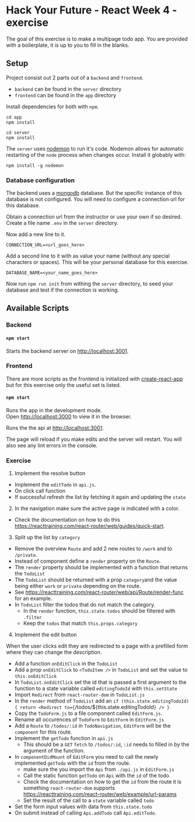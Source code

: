 # Hack Your Future - React Week 4 - exercise

The goal of this exercise is to make a multipage todo app.
You are provided with a boilerplate, it is up to you to fill in the blanks.

## Setup

Project consist out 2 parts out of a `backend` and `frontend`.
-  `backend` can be found in the `server` directory
- `frontend` can be found in the `app` directory

Install dependencies for both with `npm`.

```
cd app
npm install
```

```
cd server
npm install
```

The `server` uses [nodemon](https://nodemon.io/) to run it's code.
Nodemon allows for automatic restarting of the `node` process when changes occur.
Install it globably with:
```
npm install -g nodemon
```

### Database configuration

The backend uses a [mongodb](https://www.mongodb.com/cloud) database. But the specific instance of this database is not configured.
You will need to configure a connection url for this database.

Obtain a connection url from the instructor or use your own if so desired.
Create a file name `.env` in the `server` directory.

Now add a new line to it.

`CONNECTION_URL=<url_goes_here>`

Add a second line to it with as value your name (without any special characters or spaces).
This will be your personal database for this exercise.

`DATABASE_NAME=<your_name_goes_here>`

Now run `npm run init` from withing the `server` directory, to seed your database and test if the connection is working.

## Available Scripts

### Backend

#### `npm start`

Starts the backend server on [http://localhost:3001](http://localhost:3001).

### Frontend

There are more scripts as the frontend is initialized with [create-react-app](https://github.com/facebook/create-react-app) but for this exercise only the useful set is listed.

#### `npm start`

Runs the app in the development mode.<br>
Open [http://localhost:3000](http://localhost:3000) to view it in the browser.

Runs the the api at [http://localhost:3001](http://localhost:3001).

The page will reload if you make edits and the server will restart.
You will also see any lint errors in the console.

### Exercise

1. Implement the resolve button

- Implement the `editTodo` in `api.js`.
- On click call function
- If successful refresh the list by fetching it again and updating the `state`

2. In the navigation make sure the active page is indicated with a color.

- Check the documentation on how to do this https://reacttraining.com/react-router/web/guides/quick-start.

3. Split up the list by `category`

- Remove the overview `Route` and add 2 new routes to `/work` and to `/private`.
- Instead of component define a `render` property on the `Route`.
- The `render` property should be implemented with a function that returns the `TodoList`
- The `TodoList` should be returned with a prop `category`and the value being either `work` or `private` depending on the route.
- See https://reacttraining.com/react-router/web/api/Route/render-func for an example.
- In `TodoList` filter the todos that do not match the category.
    - In the `render` function, `this.state.todos` should be filtered with `.filter`
    - Keep the `todos` that match `this.props.category`

4. Implement the edit button

When the user clicks edit they are redirected to a page with a prefilled form where they can change the description.

- Add a function `onEditClick` in the `TodoList`
- Add a prop `onEditClick` to `<TodoItem />` in `TodoList` and set the value to `this.onEditClick`
- In `TodoList.onEditClick` set the id that is passed a first argument to the function to a state variable called `editingTodoId` with `this.setState`
- Import `Redirect` from `react-router-dom` in `TodoList.js`
- In the `render` method of `TodoList` add an `if (this.state.editingTodoId) { return <Redirect to={`/todos/${this.state.editingTodoId`} /> }`
- Copy the `TodoForm.js` to a file component called `EditForm.js`.
- Rename all occurences of `TodoForm` to `EditForm` in `EditForm.js`
- Add a `Route` to `/todos/:id` in `TodoNavigation`, `EditForm` will be the `component` for this route.
- Implement the `getTodo` function in `api.js`
    - This should be a `GET` `fetch` to `/todos/:id`, `:id` needs to filled in by the argument of the function.
- In `componentDidMount` of `EditForm` you need to call the newly implemented `getTodo` with the `id` from the route.
    - make sure the you import the `Api` from `./api.js` in `EditForm.js`
    - Call the static function `getTodo` on `Api` with the `id` of the todo
    - Check the documentation on how to get the `id` from the route it is something `react-router-dom` supports https://reacttraining.com/react-router/web/example/url-params
    - Set the result of the call to a `state` variable called `todo`
- Set the form input values with data from `this.state.todo`
- On submit instead of calling `Api.addTodo` call `Api.editTodo`.

